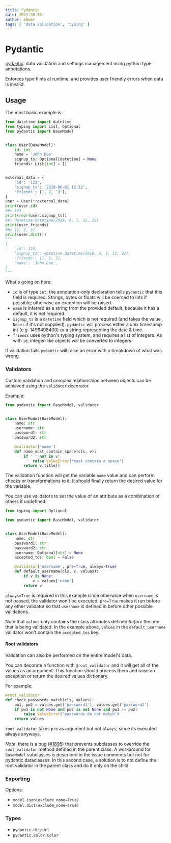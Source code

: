 ```yaml
---
title: Pydantic
date: 2021-08-16
author: m0wer
tags: [ 'data validation', 'typing' ]
---
```


# Pydantic

[pydantic](https://pydantic-docs.helpmanual.io/): data validation and settings
management using python type annotations.

Enforces type hints at runtime, and provides user friendly errors when data is
invalid.

## Usage

The most basic example is:

```python
from datetime import datetime
from typing import List, Optional
from pydantic import BaseModel


class User(BaseModel):
    id: int
    name = 'John Doe'
    signup_ts: Optional[datetime] = None
    friends: List[int] = []


external_data = {
    'id': '123',
    'signup_ts': '2019-06-01 12:22',
    'friends': [1, 2, '3'],
}
user = User(**external_data)
print(user.id)
##> 123
print(repr(user.signup_ts))
##> datetime.datetime(2019, 6, 1, 12, 22)
print(user.friends)
##> [1, 2, 3]
print(user.dict())
"""
{
    'id': 123,
    'signup_ts': datetime.datetime(2019, 6, 1, 12, 22),
    'friends': [1, 2, 3],
    'name': 'John Doe',
}
"""
```

What's going on here:

* `id` is of type `int`; the annotation-only declaration tells `pydantic` that
  this field is required. Strings, bytes or floats will be coerced to ints if
  possible; otherwise an exception will be raised.
* `name` is inferred as a string from the provided default; because it has a
  default, it is not required.
* `signup_ts` is a `datetime` field which is not required (and takes the value
  `Nonei` if it's not supplied). `pydantic` will process either a unix
  timestamp int (e.g. 1496498400) or a string representing the date & time.
* `friends` uses python's typing system, and requires a list of integers.
  As with `id`, integer-like objects will be converted to integers.

If validation fails `pydantic` will raise an error with a breakdown of what
was wrong.

### Validators

Custom validation and complex relationships between objects can be achieved
using the `validator` decorator.

Example:

```python
from pydantic import BaseModel, validator


class UserModel(BaseModel):
    name: str
    username: str
    password1: str
    password2: str

    @validator('name')
    def name_must_contain_space(cls, v):
        if ' ' not in v:
            raise ValueError('must contain a space')
        return v.title()
```

The validation function will get the variable `name` value and can perform
checks or transformations to it. It should finally return the desired value
for the variable.

You can use validators to set the value of an attribute as a combination
of others if undefined:

```python
from typing import Optional

from pydantic import BaseModel, validator


class UserModel(BaseModel):
    name: str
    password1: str
    password2: str
    username: Optional[str] = None
    accepted_tos: bool = False

    @validator('username', pre=True, always=True)
    def default_username(cls, v, values):
        if v is None:
            v = values['name']
        return v
```

`always=True` is required in this example since otherwise when `username` is
not passed, the validator won't be executed. `pre=True` makes it run before
any other validator so that `username` is defined in before other possible
validations.

Note that `values` only contains the class attributes defined *before* the
one that is being validated. In the example above, `values` in the
`default_username` validator won't contain the `accepted_tos` key.

#### Root validators

Validation can also be performed on the entire model's data.

You can decorate a function with `@root_validator` and it will get all of the
values as an argument. This function should process them and raise an exception
or return the desired values dictionary.

For example:

```python
@root_validator
def check_passwords_match(cls, values):
    pw1, pw2 = values.get('password1'), values.get('password2')
    if pw1 is not None and pw2 is not None and pw1 != pw2:
        raise ValueError('passwords do not match')
    return values
```

`root_validator` takes `pre` as argument but not `always`, since its executed
always anyways.

*Note*: there is a bug
([#1895](https://github.com/samuelcolvin/pydantic/issues/1895))
that prevents subclasses to override the `root_validator` method defined in
the parent class. A workaround for `BaseModel` subclasses is described in the
issue comments but not for pydantic dataclasses. In this second case, a
solution is to not define the root validator in the parent class and do it
only on the child.

### Exporting

Options:

* `model.json(exclude_none=True)`
* `model.dict(exclude_none=True)`

### Types

* `pydantic.HttpUrl`
* `pydantic.color.Color`
